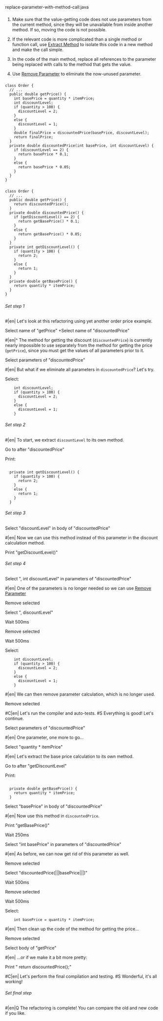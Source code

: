 replace-parameter-with-method-call:java

###

1. Make sure that the value-getting code does not use parameters from the current method, since they will be unavailable from inside another method. If so, moving the code is not possible.

2. If the relevant code is more complicated than a single method or function call, use <a href="/extract-method">Extract Method</a> to isolate this code in a new method and make the call simple.

3. In the code of the main method, replace all references to the parameter being replaced with calls to the method that gets the value.

4. Use <a href="/remove-parameter">Remove Parameter</a> to eliminate the now-unused parameter.



###

```
class Order {
  // ...
  public double getPrice() {
    int basePrice = quantity * itemPrice;
    int discountLevel;
    if (quantity > 100) {
      discountLevel = 2;
    }
    else {
      discountLevel = 1;
    }
    double finalPrice = discountedPrice(basePrice, discountLevel);
    return finalPrice;
  }
  private double discountedPrice(int basePrice, int discountLevel) {
    if (discountLevel == 2) {
      return basePrice * 0.1;
    }
    else {
      return basePrice * 0.05;
    }
  }
}
```

###

```
class Order {
  // ...
  public double getPrice() {
    return discountedPrice();
  }
  private double discountedPrice() {
    if (getDiscountLevel() == 2) {
      return getBasePrice() * 0.1;
    }
    else {
      return getBasePrice() * 0.05;
    }
  }
  private int getDiscountLevel() {
    if (quantity > 100) {
      return 2;
    }
    else {
      return 1;
    }
  }
  private double getBasePrice() {
    return quantity * itemPrice;
  }
}
```

###

###### Set step 1


#|en| Let's look at this refactoring using yet another order price example.

Select name of "getPrice"
+Select name of "discountedPrice"


#|en|^ The method for getting the discount (`discountedPrice`) is currently nearly impossible to use separately from the method for getting the price (`getPrice`), since you must get the values of all parameters prior to it.

Select parameters of "discountedPrice"


#|en| But what if we eliminate all parameters in `discountedPrice`? Let's try.

Select:
```
    int discountLevel;
    if (quantity > 100) {
      discountLevel = 2;
    }
    else {
      discountLevel = 1;
    }

```

###### Set step 2


#|en| To start, we extract `discountLevel` to its own method.

Go to after "discountedPrice"

Print:
```

  private int getDiscountLevel() {
    if (quantity > 100) {
      return 2;
    }
    else {
      return 1;
    }
  }
```

###### Set step 3

Select "discountLevel" in body of "discountedPrice"


#|en| Now we can use this method instead of this parameter in the discount calculation method.

Print "getDiscountLevel()"

###### Set step 4

Select ", int discountLevel" in parameters of "discountedPrice"


#|en| One of the parameters is no longer needed so we can use <a href="/remove-parameter">Remove Parameter</a>


Remove selected

Select ", discountLevel"

Wait 500ms

Remove selected

Wait 500ms

Select:
```
    int discountLevel;
    if (quantity > 100) {
      discountLevel = 2;
    }
    else {
      discountLevel = 1;
    }

```


#|en| We can then remove parameter calculation, which is no longer used.

Remove selected


#C|en| Let's run the compiler and auto-tests.
#S Everything is good! Let's continue.

Select parameters of "discountedPrice"


#|en| One parameter, one more to go…


Select "quantity * itemPrice"


#|en| Let's extract the base price calculation to its own method.

Go to after "getDiscountLevel"

Print:
```

  private double getBasePrice() {
    return quantity * itemPrice;
  }
```

Select "basePrice" in body of "discountedPrice"


#|en| Now use this method in `discountedPrice`.

Print "getBasePrice()"

Wait 250ms

Select "int basePrice" in parameters of "discountedPrice"


#|en| As before, we can now get rid of this parameter as well.

Remove selected

Select "discountedPrice(|||basePrice|||)"

Wait 500ms

Remove selected

Wait 500ms

Select:
```
    int basePrice = quantity * itemPrice;

```


#|en| Then clean up the code of the method for getting the price…


Remove selected

Select body of "getPrice"


#|en| …or if we make it a bit more pretty:


Print "    return discountedPrice();"



#C|en| Let's perform the final compilation and testing.
#S Wonderful, it's all working!


###### Set final step


#|en|Q The refactoring is complete! You can compare the old and new code if you like.
